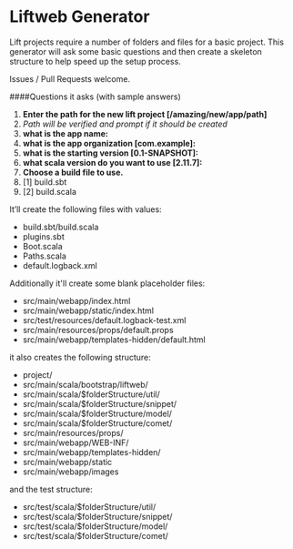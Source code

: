 # Liftweb Generator 

Lift projects require a number of folders and files for a basic project. This generator will ask some basic questions and then create a skeleton structure to help speed up the setup process.

Issues / Pull Requests welcome.

####Questions it asks (with sample answers)

1. **Enter the path for the new lift project [/amazing/new/app/path]**
  1. *Path will be verified and prompt if it should be created*
1. **what is the app name:**
1. **what is the app organization [com.example]:**
1. **what is the starting version [0.1-SNAPSHOT]:**
1. **what scala version do you want to use [2.11.7]:**
1. **Choose a build file to use.**
  1. [1] build.sbt 
  1. [2] build.scala

It’ll create the following files with values:
* build.sbt/build.scala
* plugins.sbt
* Boot.scala
* Paths.scala
* default.logback.xml

Additionally it'll create some blank placeholder files:
* src/main/webapp/index.html
* src/main/webapp/static/index.html
* src/test/resources/default.logback-test.xml
* src/main/resources/props/default.props
* src/main/webapp/templates-hidden/default.html

it also creates the following structure:
* project/
* src/main/scala/bootstrap/liftweb/
* src/main/scala/$folderStructure/util/
* src/main/scala/$folderStructure/snippet/
* src/main/scala/$folderStructure/model/
* src/main/scala/$folderStructure/comet/
* src/main/resources/props/
* src/main/webapp/WEB-INF/
* src/main/webapp/templates-hidden/
* src/main/webapp/static
* src/main/webapp/images

and the test structure:
* src/test/scala/$folderStructure/util/
* src/test/scala/$folderStructure/snippet/
* src/test/scala/$folderStructure/model/
* src/test/scala/$folderStructure/comet/ 
